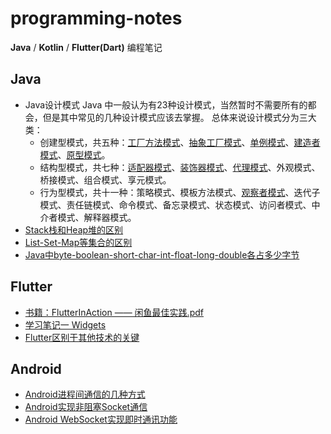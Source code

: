 # programming-notes
**Java** / **Kotlin** / **Flutter(Dart)** 编程笔记

## Java
* Java设计模式
    Java 中一般认为有23种设计模式，当然暂时不需要所有的都会，但是其中常见的几种设计模式应该去掌握。
    总体来说设计模式分为三大类：
  * 创建型模式，共五种：[工厂方法模式](/java/设计模式-工厂模式.md)、[抽象工厂模式](/java/设计模式-抽象工厂模式.md)、[单例模式](java/设计模式-单例模式.md)、[建造者模式](/java/设计模式-建造者模式.md)、[原型模式](/java/设计模式-原型模式.md)。
  * 结构型模式，共七种：[适配器模式](/java/设计模式-适配器模式.md)、[装饰器模式](/java/设计模式-装饰模式.md)、[代理模式](/java/设计模式-代理模式.md)、外观模式、桥接模式、组合模式、享元模式。
  * 行为型模式，共十一种：策略模式、模板方法模式、[观察者模式](/java/设计模式-观察者模式.md)、迭代子模式、责任链模式、命令模式、备忘录模式、状态模式、访问者模式、中介者模式、解释器模式。
* [Stack栈和Heap堆的区别](/java/Stack栈和Heap堆的区别.md)
* [List-Set-Map等集合的区别](/java/List-Set-Map等集合的区别.md)
* [Java中byte-boolean-short-char-int-float-long-double各占多少字节](/java/Java中byte-boolean-short-char-int-float-long-double各占多少字节.md)

## Flutter
* [书籍：FlutterInAction —— 闲鱼最佳实践.pdf](/flutter/FlutterInAction.pdf)
* [学习笔记一 Widgets](/flutter/widgets.md)
* [Flutter区别于其他技术的关键](/flutter/Flutter区别于其他技术的关键.md)
## Android
* [Android进程间通信的几种方式](/android/Android进程间通信的几种方式.md)
* [Android实现非阻塞Socket通信](/android/Android实现非阻塞Socket通信.md)
* [Android WebSocket实现即时通讯功能](/android/Android-WebSocket实现即时通讯功能.md)
